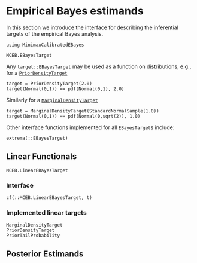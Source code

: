 # Empirical Bayes estimands  

In this section we introduce the interface for describing the inferential targets
of the empirical Bayes analysis.

```@setup targets
using MinimaxCalibratedEBayes
``` 

```@docs
MCEB.EBayesTarget
```

Any `target::EBayesTarget` may be used as a function on distributions, e.g., for a [`PriorDensityTarget`](@ref)
```@example targets
target = PriorDensityTarget(2.0)
target(Normal(0,1)) == pdf(Normal(0,1), 2.0)
```

Similarly for a [`MarginalDensityTarget`](@ref)
```@example targets
target = MarginalDensityTarget(StandardNormalSample(1.0))
target(Normal(0,1)) == pdf(Normal(0,sqrt(2)), 1.0)
```

Other interface functions implemented for all `EBayesTarget`s include:
```@docs
extrema(::EBayesTarget)
```

## Linear Functionals
```@docs
MCEB.LinearEBayesTarget
```
### Interface
```@docs
cf(::MCEB.LinearEBayesTarget, t)
```

### Implemented linear targets

```@docs
MarginalDensityTarget
PriorDensityTarget
PriorTailProbability
```

## Posterior Estimands 